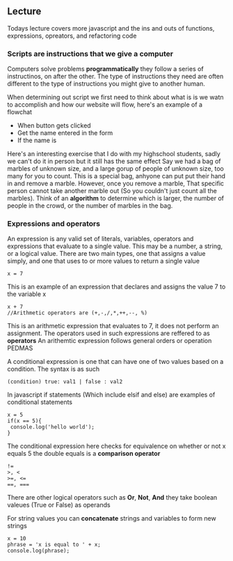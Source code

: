 ## Lecture

Todays lecture covers more javascript and the ins and outs of functions, expressions, opreators, and refactoring code

### Scripts are instructions that we give a computer

Computers solve problems **programmatically** they follow a series of instructinos, on after the other.
The type of instructions they need are often different to the type of instructions you might give to another human.

When determining out script we first need to think about what is is we watn to accomplish and how our website will flow, here's an example of a flowchat

* When button gets clicked
* Get the name entered in the form
* If the name is


Here's an interesting exercise that I do with my highschool students, sadly we can't do it in person but it still has the same effect
Say we had a bag of marbles of unknown size, and a large gorup of people of unknown size, too many for you to count. This is a special bag, anhyone can put put their hand in and remove a marble. However, once you remove a marble, That specific person cannot take another marble out (So you couldn't just count all the marbles). Think of an **algorithm** to determine which is larger, the number of people in the crowd, or the number of marbles in the bag.

### Expressions and operators
An expression is any valid set of literals, variables, operators and expressions that evaluate to a single value. This may be a number, a string, or a logical value.
There are two main types, one that assigns a value simply, and one that uses to or more values to return a single value
 ```
 x = 7
 ```
 This is an example of an expression that declares and assigns the value 7 to the variable x
 
 ```
 x + 7
 //Arithmetic operators are (+,-,/,*,++,--, %)
 ```
This is an arithmetic expression that evaluates to 7, it does not perform an assignment. The operators used in such expressions are reffered to as **operators**
An arithemtic expression follows general orders or operation PEDMAS

A conditional expression is one that can have one of two values based on a condition. The syntax is as such

```
(condition) true: val1 | false : val2
```
In javascript if statements (Which include elsif and else) are examples of conditional statements

```
x = 5
if(x == 5){
 console.log('hello world');
}
```

The conditional expression here checks for equivalence on whether or not x equals 5 the double equals is a **comparison operator**

```
!=
>, <
>=, <=
==, ===
```

There are other logical operators such as **Or**, **Not**, **And** they take boolean valeues (True or False) as operands

For string values you can **concatenate** strings and variables to form new strings

```
x = 10
phrase = 'x is equal to ' + x;
console.log(phrase);
```

